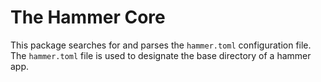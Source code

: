 # The Hammer Core

This package searches for and parses the `hammer.toml` configuration
file. The `hammer.toml` file is used to designate the base
directory of a hammer app.
